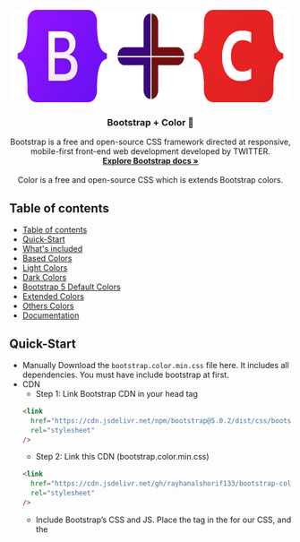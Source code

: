 <p align="center">
  <a href="https://getbootstrap.com/">
    <img
      src="./assets/logo/bootstrap+color.png"
      alt="Bootstrap logo"
      width="auto"
      height="165"
    />
  </a>
</p>

<h3 align="center">Bootstrap + Color 🌈</h3>

<p align="center">
  Bootstrap is a free and open-source CSS framework directed at responsive, mobile-first front-end web development developed by TWITTER.
  <br />
  <a href="https://getbootstrap.com/docs/5.2/"
    ><strong>Explore Bootstrap docs »</strong></a
  >
  <br />
  <br />
  Color is a free and open-source CSS which is extends Bootstrap colors.
</p>

## Table of contents

- [Table of contents](#table-of-contents)
- [Quick-Start](#quick-start)
- [What's included](#whats-included)
- [Based Colors](#based-colors)
- [Light Colors](#light-colors)
- [Dark Colors](#dark-colors)
- [Bootstrap 5 Default Colors](#bootstrap-5-default-colors)
- [Extended Colors](#extended-colors)
- [Others Colors](#others-colors)
- [Documentation](#documentation)

## Quick-Start

- Manually
  Download the `bootstrap.color.min.css` file here. It includes all dependencies. You must have include bootstrap at first.
- CDN
  - Step 1: Link Bootstrap CDN in your head tag
  ```html
  <link
    href="https://cdn.jsdelivr.net/npm/bootstrap@5.0.2/dist/css/bootstrap.min.css"
    rel="stylesheet"
  />
  ```
  - Step 2: Link this CDN (bootstrap.color.min.css)
  ```html
  <link
    href="https://cdn.jsdelivr.net/gh/rayhanalshorif133/bootstrap-color/dist/css@1.0.0/bootstrap.color.min.css"
    rel="stylesheet"
  />
  ```
  - Include Bootstrap’s CSS and JS. Place the <link> tag in the <head> for our CSS, and the <script> tag for our JavaScript bundle (including Popper for positioning dropdowns, poppers, and tooltips) before the closing </body>.
  ```html
  <!DOCTYPE html>
  <html lang="en">
    <head>
      <meta charset="utf-8" />
      <meta name="viewport" content="width=device-width, initial-scale=1" />
      <title>Bootstrap demo</title>
      <link
        href="https://cdn.jsdelivr.net/npm/bootstrap@5.2.0/dist/css/bootstrap.min.css"
        rel="stylesheet"
      />
      <link
        href="https://cdn.jsdelivr.net/gh/rayhan133/bootstrap-color/dist/css@1.0.0/bootstrap.color.min.css"
        rel="stylesheet"
      />
    </head>
    <body>
      <h1>Hello, world!</h1>
      <script src="https://cdn.jsdelivr.net/npm/bootstrap@5.2.0/dist/js/bootstrap.bundle.min.js"></script>
      <script src="https://cdn.jsdelivr.net/npm/@popperjs/core@2.11.5/dist/umd/popper.min.js"></script>
      <script src="https://cdn.jsdelivr.net/npm/bootstrap@5.2.0/dist/js/bootstrap.min.js"></script>
    </body>
  </html>
  ```

## What's included

We are providing many other classes as color property.

## Based Colors

- text-"color-name" :star: Which is provided `Text Color` Example: `text-primary`

  - <img src="./assets/class/normal/text.png" alt="Bootstrap logo" width="250" height="75"/>

```html
<span class="text-primary"> text-primary </span>
```

- bg-"color-name" :star: Which is provided `Background Color` Example: bg-primary

  - <img src="./assets/class/normal/bg.png" alt="Bootstrap logo" width="250" height="75"/>

```html
<span class="bg-primary"> bg-primary </span>
```

- bd-"color-name" :star: Which is provided `Border Color` Example: bd-primary

  - <img src="./assets/class/normal/bd.png" alt="Bootstrap logo" width="250" height="75"/>

```html
<span class="bd-primary"> bd-primary </span>
```

- btn-"color-name" :star: Which is provided `Button Color` Example: btn-primary

  - <img src="./assets/class/normal/btn.png" alt="Border Logo" width="250" height="75"/>

```html
<span class="btn-primary"> btn-primary </span>
```

- btn-outline-"color-name" :star: Which is provided `Button Outline Color with Hover Effect` Example: btn-outline-primary

  - <img src="./assets/class/normal/btn-outline.png" alt="Button outline" width="250" height="75"/> <img src="./assets/class/normal/btn-outline-hover.png" alt="Button outline hover" width="250" height="75"/>

```html
<span class="btn-outline-primary"> btn-outline-primary </span>
```

## Light Colors

- text-"color-light-name" :star: Which is provided `Text's Light Color` Example: `text-light-primary`

  - <img src="./assets/class/light/text-light.png" alt="Bootstrap logo" width="250" height="75"/>

```html
<span class="text-light-primary"> text-light-primary </span>
```

- bg-"color-light-name" :star: Which is provided `Text's Light Background Color` Example: bg-light-primary

  - <img src="./assets/class/light/bg-light.png" alt="Bootstrap light" width="250" height="75"/>

```html
<span class="bg-light-primary"> bg-light-primary </span>
```

- bd-"color-name" :star: Which is provided `Border Color` Example: bd-primary

  - <img src="./assets/class/light/bd-light.png" alt="Bootstrap light" width="250" height="75"/>

```html
<span class="bd-light-primary"> bd-light-primary </span>
```

- btn-light-"color-name" :star: Which is provided `Button Color` Example: btn-light-primary

  - <img src="./assets/class/light/btn-light.png" alt="Button light" width="250" height="75"/>

```html
<span class="btn-light-primary"> btn-light-primary </span>
```

- btn-outline-light-"color-name" :star: Which is provided `Button Outline light Color with Hover Effect` Example: btn-outline-light-primary

  - <img src="./assets/class/light/btn-outline-light.png" alt="Button outline" width="250" height="75"/> <img src="./assets/class/light/btn-outline-light-hover.png" alt="Button outline hover" width="250" height="75"/>

```html
<span class="btn-outline-light-primary"> btn-outline-light-primary </span>
```

## Dark Colors

- text-dark"color-name" :star: Which is provided `Text's Dark Color` Example: `text-dark-primary`

  - <img src="./assets/class/dark/text-dark.png" alt="Bootstrap dark primary" width="250" height="75"/>

```html
<span class="text-dark-primary"> text-dark-primary </span>
```

- bg-dark-"color-name" :star: Which is provided `Background Dark Color` Example: bg-dark-primary

  - <img src="./assets/class/dark/bg-dark.png" alt="Bootstrap logo" width="250" height="75"/>

```html
<span class="bg-dark-primary"> bg-dark-primary </span>
```

- bd-dark-"color-name" :star: Which is provided `Border Dark Color` Example: bd-dark-primary

  - <img src="./assets/class/dark/bd-dark.png" alt="Bootstrap bd dark" width="250" height="75"/>

```html
<span class="bd-dark-primary"> bd-dark-primary </span>
```

- btn-dark-"color-name" :star: Which is provided `Button Dark Color` Example: btn-dark-primary

  - <img src="./assets/class/dark/btn-dark.png" alt="Border dark Btn" width="250" height="75"/>

```html
<span class="btn-dark-primary"> btn-dark-primary </span>
```

- btn-outline-dark-"color-name" :star: Which is provided `Button Outline Dark Color with Hover Effect` Example: btn-outline-dark-primary

  - <img src="./assets/class/dark/btn-outline-dark.png" alt="Button outline dark" width="250" height="75"/> <img src="./assets/class/dark/btn-outline-dark-hover.png" alt="Button outline hover" width="250" height="75"/>

```html
<span class="btn-outline-dark-primary"> btn-outline-dark-primary </span>
```

## Bootstrap 5 Default Colors

- ![#0d6efd](https://via.placeholder.com/15/0d6efd/0d6efd.png) `primary` - ![#868e96](https://via.placeholder.com/15/868e96/868e96.png) `secondary` - ![#5cb85c](https://via.placeholder.com/15/5cb85c/5cb85c.png) `success` - ![#ffffff](https://via.placeholder.com/15/ffffff/ffffff.png) `white` - ![#f8f9fa](https://via.placeholder.com/15/f8f9fa/f8f9fa.png) `light` - ![#b7bfc7](https://via.placeholder.com/15/b7bfc7/b7bfc7.png) `muted` - ![#343a40](https://via.placeholder.com/15/343a40/343a40.png) `dark` - ![#007bff](https://via.placeholder.com/15/007bff/007bff.png) `info` - ![#31b0d5](https://via.placeholder.com/15/31b0d5/31b0d5.png) `link` - ![#f0ad4e](https://via.placeholder.com/15/f0ad4e/f0ad4e.png) `warning` - ![#d9534f](https://via.placeholder.com/15/d9534f/d9534f.png) `danger`

## Extended Colors

- ![#E0115F](https://via.placeholder.com/15/E0115F/E0115F.png) `ruby` ![#e83e8c](https://via.placeholder.com/15/e83e8c/e83e8c.png) `pink` ![#C44B8A](https://via.placeholder.com/15/C44B8A/C44B8A.png) `mulberry` 
- ![#F81895](https://via.placeholder.com/15/F81895/F81895.png) `hot` 
- ![#F74A8A](https://via.placeholder.com/15/F74A8A/F74A8A.png) `french` 
- ![#F81895](https://via.placeholder.com/15/F81895/F81895.png) `hot` 
- ![#F81895](https://via.placeholder.com/15/F81895/F81895.png) `hot` 
- ![#F81895](https://via.placeholder.com/15/F81895/F81895.png) `hot` 
- 
- 
- 
- 
- 
- 
- 
- - ![#b200ec](https://via.placeholder.com/15/b200ec/b200ec.png) `violet` - ![#008000](https://via.placeholder.com/15/008000/008000.png) `green` - ![#fb6600](https://via.placeholder.com/15/fb6600/fb6600.png) `orange` - ![#ff0000](https://via.placeholder.com/15/ff0000/ff0000.png) `red` - ![#fdfd34](https://via.placeholder.com/15/fdfd34/fdfd34.png) `yellow` - ![#0019f9](https://via.placeholder.com/15/0019f9/0019f9.png) `blue` - ![#8C1F1F](https://via.placeholder.com/15/8C1F1F/8C1F1F.png) `brown` - ![#E0115F](https://via.placeholder.com/15/E0115F/E0115F.png) `ruby` - ![#C44B8A](https://via.placeholder.com/15/C44B8A/C44B8A.png) `mulberry` - ![#787276](https://via.placeholder.com/15/787276/787276.png) `fossil` - ![#0B6623](https://via.placeholder.com/15/0B6623/0B6623.png) `forest` - ![#F9A602](https://via.placeholder.com/15/F9A602/F9A602.png) `gold` - ![#FA8071](https://via.placeholder.com/15/FA8071/FA8071.png) `salmon` - ![#F7DD7E](https://via.placeholder.com/15/F7DD7E/F7DD7E.png) `mellow` - ![#0D4D94](https://via.placeholder.com/15/0D4D94/0D4D94.png) `yale` - ![#4B3925](https://via.placeholder.com/15/4B3925/4B3925.png) `cedar` - ![#F81895](https://via.placeholder.com/15/F81895/F81895.png) `hot` - ![#B43757](https://via.placeholder.com/15/B43757/B43757.png) `hibiscus` - ![#353535](https://via.placeholder.com/15/353535/353535.png) `shadow` - ![#51C878](https://via.placeholder.com/15/51C878/51C878.png) `emerald` - ![#813E0A](https://via.placeholder.com/15/813E0A/813E0A.png) `clay` - ![#8C011E](https://via.placeholder.com/15/8C011E/8C011E.png) `burgundy` - ![#FBE104](https://via.placeholder.com/15/FBE104/FBE104.png) `bumblebee` - ![#1135A7](https://via.placeholder.com/15/1135A7/1135A7.png) `egyptian` - ![#775C31](https://via.placeholder.com/15/775C31/775C31.png) `peanut` - ![#F74A8A](https://via.placeholder.com/15/F74A8A/F74A8A.png) `french` - ![#8D4585](https://via.placeholder.com/15/8D4585/8D4585.png) `plum` - ![#757A7D](https://via.placeholder.com/15/757A7D/757A7D.png) `steel` - ![#28AC87](https://via.placeholder.com/15/28AC87/28AC87.png) `jungle` - ![#FD6A02](https://via.placeholder.com/15/FD6A02/FD6A02.png) `tiger` - ![#A55B52](https://via.placeholder.com/15/A55B52/A55B52.png) `redwood` - ![#FAE19E](https://via.placeholder.com/15/FAE19E/FAE19E.png) `eggnog` - ![#579ED2](https://via.placeholder.com/15/579ED2/579ED2.png) `carolina` - ![#5C2C06](https://via.placeholder.com/15/5C2C06/5C2C06.png) `bread` - ![#DC3062](https://via.placeholder.com/15/DC3062/DC3062.png) `cerise` - ![#6E2CA8](https://via.placeholder.com/15/6E2CA8/6E2CA8.png) `grape` - ![#88807D](https://via.placeholder.com/15/88807D/88807D.png) `stone` - ![#ABB9A0](https://via.placeholder.com/15/ABB9A0/ABB9A0.png) `laurel` - ![#EA9506](https://via.placeholder.com/15/EA9506/EA9506.png) `honey` - ![#D31F3C](https://via.placeholder.com/15/D31F3C/D31F3C.png) `raspberry` - ![#FBD95E](https://via.placeholder.com/15/FBD95E/FBD95E.png) `royal` - ![#4F97A3](https://via.placeholder.com/15/4F97A3/4F97A3.png) `turkish` - ![#623514](https://via.placeholder.com/15/623514/623514.png) `caramel` - ![#EC5578](https://via.placeholder.com/15/EC5578/EC5578.png) `punch` - ![#9A66CA](https://via.placeholder.com/15/9A66CA/9A66CA.png) `amethyst` - ![#554D4A](https://via.placeholder.com/15/554D4A/554D4A.png) `ash` - ![#4CBB17](https://via.placeholder.com/15/4CBB17/4CBB17.png) `kelly` - ![#8B4000](https://via.placeholder.com/15/8B4000/8B4000.png) `rust` - ![#B80F0A](https://via.placeholder.com/15/B80F0A/B80F0A.png) `crimson` - ![#D3B55B](https://via.placeholder.com/15/D3B55B/D3B55B.png) `trombone` - ![#131D39](https://via.placeholder.com/15/131D39/131D39.png) `denim` - ![#7E481C](https://via.placeholder.com/15/7E481C/7E481C.png) `tawny` - ![#FF67CC](https://via.placeholder.com/15/FF67CC/FF67CC.png) `rose` - ![#775C31](https://via.placeholder.com/15/775C31/775C31.png) `peanut` - ![#775C31](https://via.placeholder.com/15/775C31/775C31.png) `peanut` - ![#775C31](https://via.placeholder.com/15/775C31/775C31.png) `peanut` - ![#775C31](https://via.placeholder.com/15/775C31/775C31.png) `peanut` - ![#775C31](https://via.placeholder.com/15/775C31/775C31.png) `peanut` - ![#775C31](https://via.placeholder.com/15/775C31/775C31.png) `peanut` - ![#775C31](https://via.placeholder.com/15/775C31/775C31.png) `peanut` - ![#775C31](https://via.placeholder.com/15/775C31/775C31.png) `peanut` - ![#775C31](https://via.placeholder.com/15/775C31/775C31.png) `peanut` - ![#775C31](https://via.placeholder.com/15/775C31/775C31.png) `peanut` - ![#775C31](https://via.placeholder.com/15/775C31/775C31.png) `peanut` - ![#775C31](https://via.placeholder.com/15/775C31/775C31.png) `peanut` - ![#775C31](https://via.placeholder.com/15/775C31/775C31.png) `peanut` - ![#775C31](https://via.placeholder.com/15/775C31/775C31.png) `peanut` - ![#775C31](https://via.placeholder.com/15/775C31/775C31.png) `peanut` - ![#775C31](https://via.placeholder.com/15/775C31/775C31.png) `peanut` - ![#775C31](https://via.placeholder.com/15/775C31/775C31.png) `peanut` - ![#775C31](https://via.placeholder.com/15/775C31/775C31.png) `peanut` - ![#775C31](https://via.placeholder.com/15/775C31/775C31.png) `peanut` - ![#775C31](https://via.placeholder.com/15/775C31/775C31.png) `peanut` - ![#775C31](https://via.placeholder.com/15/775C31/775C31.png) `peanut` - ![#775C31](https://via.placeholder.com/15/775C31/775C31.png) `peanut` - ![#775C31](https://via.placeholder.com/15/775C31/775C31.png) `peanut` - ![#775C31](https://via.placeholder.com/15/775C31/775C31.png) `peanut` - ![#775C31](https://via.placeholder.com/15/775C31/775C31.png) `peanut` - ![#775C31](https://via.placeholder.com/15/775C31/775C31.png) `peanut` - ![#775C31](https://via.placeholder.com/15/775C31/775C31.png) `peanut` - ![#775C31](https://via.placeholder.com/15/775C31/775C31.png) `peanut` - ![#775C31](https://via.placeholder.com/15/775C31/775C31.png) `peanut` - ![#775C31](https://via.placeholder.com/15/775C31/775C31.png) `peanut` - ![#775C31](https://via.placeholder.com/15/775C31/775C31.png) `peanut` - ![#775C31](https://via.placeholder.com/15/775C31/775C31.png) `peanut` - ![#775C31](https://via.placeholder.com/15/775C31/775C31.png) `peanut` - ![#775C31](https://via.placeholder.com/15/775C31/775C31.png) `peanut` - ![#775C31](https://via.placeholder.com/15/775C31/775C31.png) `peanut` - ![#775C31](https://via.placeholder.com/15/775C31/775C31.png) `peanut` - ![#775C31](https://via.placeholder.com/15/775C31/775C31.png) `peanut` - ![#775C31](https://via.placeholder.com/15/775C31/775C31.png) `peanut` - ![#775C31](https://via.placeholder.com/15/775C31/775C31.png) `peanut` - ![#775C31](https://via.placeholder.com/15/775C31/775C31.png) `peanut` - ![#775C31](https://via.placeholder.com/15/775C31/775C31.png) `peanut` - ![#775C31](https://via.placeholder.com/15/775C31/775C31.png) `peanut` - ![#775C31](https://via.placeholder.com/15/775C31/775C31.png) `peanut` - ![#775C31](https://via.placeholder.com/15/775C31/775C31.png) `peanut` - ![#775C31](https://via.placeholder.com/15/775C31/775C31.png) `peanut` - ![#775C31](https://via.placeholder.com/15/775C31/775C31.png) `peanut` - ![#775C31](https://via.placeholder.com/15/775C31/775C31.png) `peanut` - ![#775C31](https://via.placeholder.com/15/775C31/775C31.png) `peanut` - ![#775C31](https://via.placeholder.com/15/775C31/775C31.png) `peanut` - ![#775C31](https://via.placeholder.com/15/775C31/775C31.png) `peanut` - ![#775C31](https://via.placeholder.com/15/775C31/775C31.png) `peanut` - ![#775C31](https://via.placeholder.com/15/775C31/775C31.png) `peanut` - ![#775C31](https://via.placeholder.com/15/775C31/775C31.png) `peanut` - ![#775C31](https://via.placeholder.com/15/775C31/775C31.png) `peanut` - ![#775C31](https://via.placeholder.com/15/775C31/775C31.png) `peanut` - ![#775C31](https://via.placeholder.com/15/775C31/775C31.png) `peanut` - ![#775C31](https://via.placeholder.com/15/775C31/775C31.png) `peanut` - ![#775C31](https://via.placeholder.com/15/775C31/775C31.png) `peanut` - ![#775C31](https://via.placeholder.com/15/775C31/775C31.png) `peanut` - ![#775C31](https://via.placeholder.com/15/775C31/775C31.png) `peanut` - ![#775C31](https://via.placeholder.com/15/775C31/775C31.png) `peanut` - ![#775C31](https://via.placeholder.com/15/775C31/775C31.png) `peanut` - ![#775C31](https://via.placeholder.com/15/775C31/775C31.png) `peanut` - ![#775C31](https://via.placeholder.com/15/775C31/775C31.png) `peanut` - ![#775C31](https://via.placeholder.com/15/775C31/775C31.png) `peanut` - ![#775C31](https://via.placeholder.com/15/775C31/775C31.png) `peanut` - ![#775C31](https://via.placeholder.com/15/775C31/775C31.png) `peanut` - ![#775C31](https://via.placeholder.com/15/775C31/775C31.png) `peanut` - ![#775C31](https://via.placeholder.com/15/775C31/775C31.png) `peanut` - ![#775C31](https://via.placeholder.com/15/775C31/775C31.png) `peanut` - ![#775C31](https://via.placeholder.com/15/775C31/775C31.png) `peanut` - ![#775C31](https://via.placeholder.com/15/775C31/775C31.png) `peanut` - ![#775C31](https://via.placeholder.com/15/775C31/775C31.png) `peanut` - ![#775C31](https://via.placeholder.com/15/775C31/775C31.png) `peanut` - ![#775C31](https://via.placeholder.com/15/775C31/775C31.png) `peanut` - ![#775C31](https://via.placeholder.com/15/775C31/775C31.png) `peanut` - ![#775C31](https://via.placeholder.com/15/775C31/775C31.png) `peanut` - ![#775C31](https://via.placeholder.com/15/775C31/775C31.png) `peanut` - ![#775C31](https://via.placeholder.com/15/775C31/775C31.png) `peanut` - ![#775C31](https://via.placeholder.com/15/775C31/775C31.png) `peanut` - ![#775C31](https://via.placeholder.com/15/775C31/775C31.png) `peanut` - ![#775C31](https://via.placeholder.com/15/775C31/775C31.png) `peanut` - ![#775C31](https://via.placeholder.com/15/775C31/775C31.png) `peanut` - ![#775C31](https://via.placeholder.com/15/775C31/775C31.png) `peanut` - ![#775C31](https://via.placeholder.com/15/775C31/775C31.png) `peanut` - ![#775C31](https://via.placeholder.com/15/775C31/775C31.png) `peanut` - ![#775C31](https://via.placeholder.com/15/775C31/775C31.png) `peanut` - ![#775C31](https://via.placeholder.com/15/775C31/775C31.png) `peanut` - ![#775C31](https://via.placeholder.com/15/775C31/775C31.png) `peanut` - ![#775C31](https://via.placeholder.com/15/775C31/775C31.png) `peanut` - ![#775C31](https://via.placeholder.com/15/775C31/775C31.png) `peanut` - ![#775C31](https://via.placeholder.com/15/775C31/775C31.png) `peanut` - ![#775C31](https://via.placeholder.com/15/775C31/775C31.png) `add`

## Others Colors

- ![#ffffff00](https://via.placeholder.com/15/ffffff00/ffffff00.png) `transparent` 

## Documentation

Head to the [`v4-dev` branch](https://github.com/twbs/bootstrap/tree/v4-dev) to
view the readme, documentation, and source code for Bootstrap 4. ## Table of
contents - [Bootstrap 5](#bootstrap-5) - [Table of contents](#table-of-contents)
